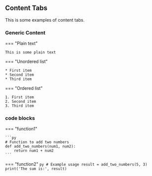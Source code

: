 ## Content Tabs

This is some examples of content tabs.

### Generic Content

=== "Plain text"

    This is some plain text

=== "Unordered list"

    * First item
    * Second item
    * Third item

=== "Ordered list"

    1. First item
    2. Second item
    3. Third item



### code blocks

=== "function1"

    ```py
    # Function to add two numbers
    def add_two_numbers(num1, num2):
        return num1 + num2
    ```

=== "function2"
    ```py
    # Example usage
    result = add_two_numbers(5, 3)
    print('The sum is:', result)
    ```
